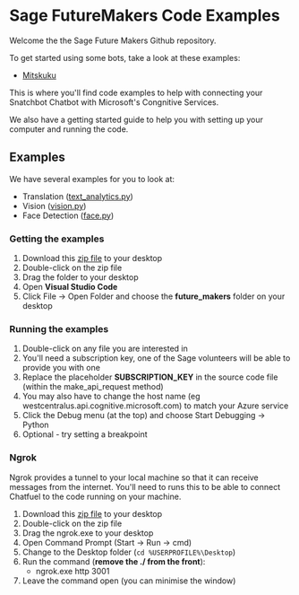 # Sage FutureMakers Code Examples

Welcome the the Sage Future Makers Github repository.

To get started using some bots, take a look at these examples:

* [Mitskuku](https://www.pandorabots.com/mitsuku/)


This is where you'll find code examples to help with connecting your Snatchbot Chatbot with Microsoft's Congnitive Services. 

We also have a getting started guide to help you with setting up your computer and running the code. 

## Examples
We have several examples for you to look at:

* Translation ([text_analytics.py](https://github.com/Sage/future_makers/blob/master/translation.py))
* Vision ([vision.py](https://github.com/Sage/future_makers/blob/master/vision.py))
* Face Detection ([face.py](https://github.com/Sage/future_makers/blob/master/face.py))

### Getting the examples
1. Download this [zip file](https://github.com/Sage/future_makers/archive/master.zip) to your desktop
1. Double-click on the zip file
1. Drag the folder to your desktop
1. Open **Visual Studio Code**
1. Click File -> Open Folder and choose the **future_makers** folder on your desktop

### Running the examples
1. Double-click on any file you are interested in
1. You'll need a subscription key, one of the Sage volunteers will be able to provide you with one 
1. Replace the placeholder **SUBSCRIPTION_KEY** in the source code file (within the make_api_request method)
1. You may also have to change the host name (eg westcentralus.api.cognitive.microsoft.com) to match your Azure service
1. Click the Debug menu (at the top) and choose Start Debugging -> Python
1. Optional - try setting a breakpoint

### Ngrok
Ngrok provides a tunnel to your local machine so that it can receive messages from the internet. You'll need to runs    this to be able to connect Chatfuel to the code running on your machine.

1. Download this [zip file](https://bin.equinox.io/c/4VmDzA7iaHb/ngrok-stable-windows-amd64.zip) to your desktop
1. Double-click on the zip file
1. Drag the ngrok.exe to your desktop
1. Open Command Prompt (Start -> Run -> cmd)
1. Change to the Desktop folder (`cd %USERPROFILE%\Desktop`)
1. Run the command (**remove the ./ from the front**):
    * ngrok.exe http 3001
1. Leave the command open (you can minimise the window)

